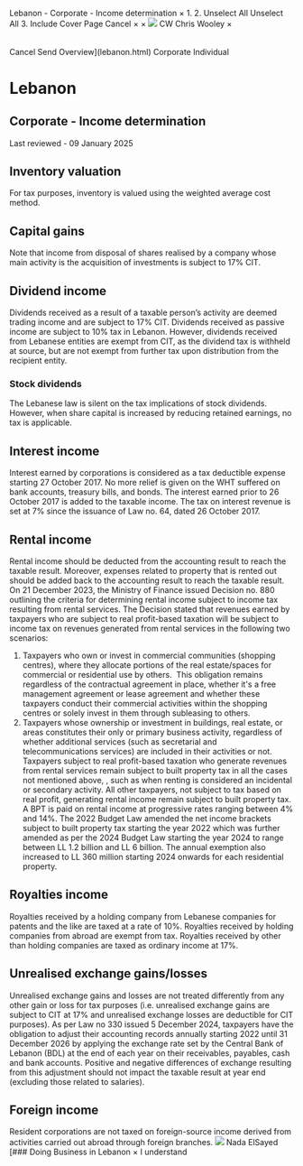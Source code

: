 Lebanon - Corporate - Income determination
×
1.
2.
Unselect All
Unselect All
3.
Include Cover Page
Cancel
×
×
![](-/media/world-wide-tax-summaries/attachments/global---chris-wooley.ashx%3Frev=ac5e5f3223b34096b1afc2a6009c7320&revision=ac5e5f32-23b3-4096-b1af-c2a6009c7320&hash=859B7ADC84DC2CBEC9760E9E6EE7DE6D0A8BFCDF)
CW
Chris Wooley
×
######
Cancel
Send
Overview](lebanon.html)
Corporate
Individual
# Lebanon
## Corporate - Income determination
Last reviewed - 09 January 2025
## Inventory valuation
For tax purposes, inventory is valued using the weighted average cost method.
## Capital gains
Note that income from disposal of shares realised by a company whose main activity is the acquisition of investments is subject to 17% CIT.
## Dividend income
Dividends received as a result of a taxable person’s activity are deemed trading income and are subject to 17% CIT. Dividends received as passive income are subject to 10% tax in Lebanon. However, dividends received from Lebanese entities are exempt from CIT, as the dividend tax is withheld at source, but are not exempt from further tax upon distribution from the recipient entity.
### **Stock dividends**
The Lebanese law is silent on the tax implications of stock dividends. However, when share capital is increased by reducing retained earnings, no tax is applicable.
## Interest income
Interest earned by corporations is considered as a tax deductible expense starting 27 October 2017. No more relief is given on the WHT suffered on bank accounts, treasury bills, and bonds. The interest earned prior to 26 October 2017 is added to the taxable income.
The tax on interest revenue is set at 7% since the issuance of Law no. 64, dated 26 October 2017.
## Rental income
Rental income should be deducted from the accounting result to reach the taxable result. Moreover, expenses related to property that is rented out should be added back to the accounting result to reach the taxable result.
On 21 December 2023, the Ministry of Finance issued Decision no. 880 outlining the criteria for determining rental income subject to income tax resulting from rental services. The Decision stated that revenues earned by taxpayers who are subject to real profit-based taxation will be subject to income tax on revenues generated from rental services in the following two scenarios:
1. Taxpayers who own or invest in commercial communities (shopping centres), where they allocate portions of the real estate/spaces for commercial or residential use by others.  This obligation remains regardless of the contractual agreement in place, whether it's a free management agreement or lease agreement and whether these taxpayers conduct their commercial activities within the shopping centres or solely invest in them through subleasing to others.
2. Taxpayers whose ownership or investment in buildings, real estate, or areas constitutes their only or primary business activity, regardless of whether additional services (such as secretarial and telecommunications services) are included in their activities or not.
Taxpayers subject to real profit-based taxation who generate revenues from rental services remain subject to built property tax in all the cases not mentioned above, , such as when renting is considered an incidental or secondary activity. All other taxpayers, not subject to tax based on real profit, generating rental income remain subject to built property tax.
A BPT is paid on rental income at progressive rates ranging between 4% and 14%.
The 2022 Budget Law amended the net income brackets subject to built property tax starting the year 2022 which was further amended as per the 2024 Budget Law starting the year 2024 to range between LL 1.2 billion and LL 6 billion. The annual exemption also increased to LL 360 million starting 2024 onwards for each residential property.
## Royalties income
Royalties received by a holding company from Lebanese companies for patents and the like are taxed at a rate of 10%. Royalties received by holding companies from abroad are exempt from tax.
Royalties received by other than holding companies are taxed as ordinary income at 17%.
## Unrealised exchange gains/losses
Unrealised exchange gains and losses are not treated differently from any other gain or loss for tax purposes (i.e. unrealised exchange gains are subject to CIT at 17% and unrealised exchange losses are deductible for CIT purposes).
As per Law no 330 issued 5 December 2024, taxpayers have the obligation to adjust their accounting records annually starting 2022 until 31 December 2026 by applying the exchange rate set by the Central Bank of Lebanon (BDL) at the end of each year on their receivables, payables, cash and bank accounts.
Positive and negative differences of exchange resulting from this adjustment should not impact the taxable result at year end (excluding those related to salaries).
## Foreign income
Resident corporations are not taxed on foreign-source income derived from activities carried out abroad through foreign branches.
![](-/media/world-wide-tax-summaries/attachments/lebanon---nadaelsayed.ashx%3Frev=a44191e17bdd448387370d6202f9b13f&revision=a44191e1-7bdd-4483-8737-0d6202f9b13f&hash=D875F986376D33C5295B269AEFCBB84BBCA8D1A0)
Nada ElSayed
[### Doing Business in Lebanon
×
I understand